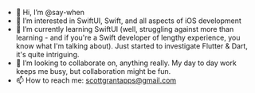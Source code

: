 - 👋 Hi, I’m @say-when
- 👀 I’m interested in SwiftUI, Swift, and all aspects of iOS development
- 🌱 I’m currently learning SwiftUI (well, struggling against more than learning - and if you're a Swift developer of lengthy experience, you know what I'm talking about). Just started to investigate Flutter & Dart, it's quite intriguing.
- 💞️ I’m looking to collaborate on, anything really. My day to day work keeps me busy, but collaboration might be fun.
- 📫 How to reach me: scottgrantapps@gmail.com

<!---
say-when/say-when is a ✨ special ✨ repository because its `README.md` (this file) appears on your GitHub profile.
You can click the Preview link to take a look at your changes.
--->
